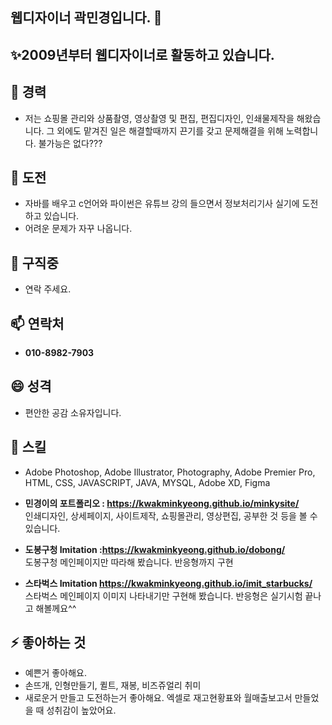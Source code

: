 
## 웹디자이너 곽민경입니다. 👋
## ✨2009년부터 웹디자이너로 활동하고 있습니다.
## 🔭 경력 
   - 저는 쇼핑몰 관리와 상품촬영, 영상촬영 및 편집, 편집디자인, 인쇄물제작을 해왔습니다.
     그 외에도 맡겨진 일은 해결할때까지 끈기를 갖고 문제해결을 위해 노력합니다.
     불가능은 없다???

## 🌱 도전 
   - 자바를 배우고 c언어와 파이썬은 유튜브 강의 들으면서 정보처리기사 실기에 도전하고 있습니다.
   - 어려운 문제가 자꾸 나옵니다.

## 👯 구직중
   - 연락 주세요.

## 📫 연락처
   - <B>010-8982-7903</b>

## 😄 성격
   - 편안한 공감 소유자입니다.
     
## 🤔 스킬
   - Adobe Photoshop, Adobe Illustrator, Photography, Adobe Premier Pro, HTML, CSS, JAVASCRIPT, JAVA, MYSQL, Adobe XD, Figma

   - <b>민경이의 포트폴리오 : https://kwakminkyeong.github.io/minkysite/</b>
                          <BR>인쇄디자인, 상세페이지, 사이트제작, 쇼핑몰관리, 영상편집, 공부한 것 등을 볼 수 있습니다. 
   - <b>도봉구청 Imitation :https://kwakminkyeong.github.io/dobong/</b>
                          <BR>도봉구청 메인페이지만 따라해 봤습니다. 반응형까지 구현
   - <b>스타벅스 Imitation https://kwakminkyeong.github.io/imit_starbucks/</b>
                          <BR>스타벅스 메인페이지 이미지 나타내기만 구현해 봤습니다. 반응형은 실기시험 끝나고 해볼께요^^
     
## ⚡ 좋아하는 것
   - 예쁜거 좋아해요.
   - 손뜨개, 인형만들기, 퀼트, 재봉, 비즈쥬얼리 취미
   - 새로운거 만들고 도전하는거 좋아해요. 엑셀로 재고현황표와 월매출보고서 만들었을 때 성취감이 높았어요.





<!---
kwakminkyeong/kwakminkyeong is a ✨ special ✨ repository because its `README.md` (this file) appears on your GitHub profile.
You can click the Preview link to take a look at your changes.


- 👋 Hi, I’m @kwakminkyeong
- 👀 I’m interested in ...
- 🌱 I’m currently learning ...
- 💞️ I’m looking to collaborate on ...
- 📫 How to reach me ...
- 😄 Pronouns: ...
- ⚡ Fun fact: ...
--->
